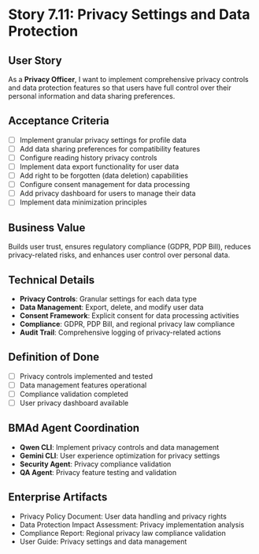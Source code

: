 # Story 7.11: Privacy Settings and Data Protection

## User Story
As a **Privacy Officer**, I want to implement comprehensive privacy controls and data protection features so that users have full control over their personal information and data sharing preferences.

## Acceptance Criteria
- [ ] Implement granular privacy settings for profile data
- [ ] Add data sharing preferences for compatibility features
- [ ] Configure reading history privacy controls
- [ ] Implement data export functionality for user data
- [ ] Add right to be forgotten (data deletion) capabilities
- [ ] Configure consent management for data processing
- [ ] Add privacy dashboard for users to manage their data
- [ ] Implement data minimization principles

## Business Value
Builds user trust, ensures regulatory compliance (GDPR, PDP Bill), reduces privacy-related risks, and enhances user control over personal data.

## Technical Details
- **Privacy Controls**: Granular settings for each data type
- **Data Management**: Export, delete, and modify user data
- **Consent Framework**: Explicit consent for data processing activities
- **Compliance**: GDPR, PDP Bill, and regional privacy law compliance
- **Audit Trail**: Comprehensive logging of privacy-related actions

## Definition of Done
- [ ] Privacy controls implemented and tested
- [ ] Data management features operational
- [ ] Compliance validation completed
- [ ] User privacy dashboard available

## BMAd Agent Coordination
- **Qwen CLI**: Implement privacy controls and data management
- **Gemini CLI**: User experience optimization for privacy settings
- **Security Agent**: Privacy compliance validation
- **QA Agent**: Privacy feature testing and validation

## Enterprise Artifacts
- Privacy Policy Document: User data handling and privacy rights
- Data Protection Impact Assessment: Privacy implementation analysis
- Compliance Report: Regional privacy law compliance validation
- User Guide: Privacy settings and data management